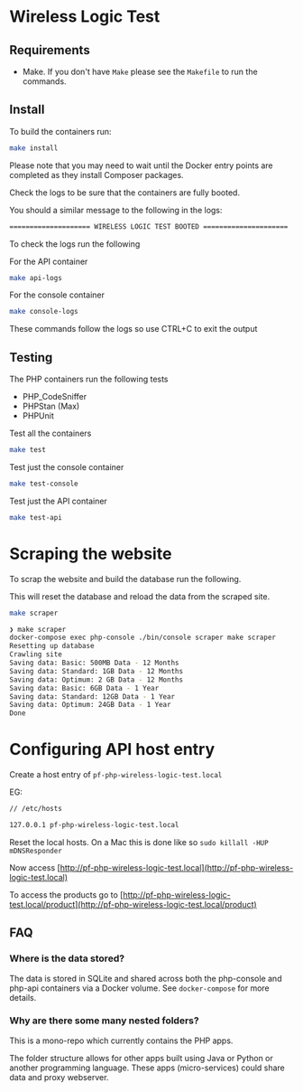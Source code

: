 # Wireless Logic Test

## Requirements
- Make. If you don't have `Make` please see the `Makefile` to run the commands.
 
## Install

To build the containers run:

```bash
make install
```

Please note that you may need to wait until the Docker entry points are completed as they install Composer packages.

Check the logs to be sure that the containers are fully booted. 

You should a similar message to the following in the logs: 
```bash
==================== WIRELESS LOGIC TEST BOOTED =====================
```
To check the logs run the following

For the API container

```bash
make api-logs
```

For the console container

```bash
make console-logs
```

These commands follow the logs so use CTRL+C to exit the output

## Testing
The PHP containers run the following tests
- PHP_CodeSniffer
- PHPStan (Max)
- PHPUnit

Test all the containers
```bash
make test
```

Test just the console container
```bash
make test-console
```

Test just the API container
```bash
make test-api
```

# Scraping the website
To scrap the website and build the database run the following.  

This will reset the database and reload the data from the scraped site.

```bash
make scraper
```

```bash
❯ make scraper
docker-compose exec php-console ./bin/console scraper make scraper                                                                                                                                          ✔ 
Resetting up database
Crawling site
Saving data: Basic: 500MB Data - 12 Months
Saving data: Standard: 1GB Data - 12 Months
Saving data: Optimum: 2 GB Data - 12 Months
Saving data: Basic: 6GB Data - 1 Year
Saving data: Standard: 12GB Data - 1 Year
Saving data: Optimum: 24GB Data - 1 Year
Done
```

# Configuring API host entry
Create a host entry of `pf-php-wireless-logic-test.local`

EG: 
```bash
// /etc/hosts

127.0.0.1 pf-php-wireless-logic-test.local
```

Reset the local hosts. On a Mac this is done like so `sudo killall -HUP mDNSResponder`

Now access [http://pf-php-wireless-logic-test.local](http://pf-php-wireless-logic-test.local)

To access the products go to [http://pf-php-wireless-logic-test.local/product](http://pf-php-wireless-logic-test.local/product)

## FAQ

### Where is the data stored?

The data is stored in SQLite and shared across both the php-console and php-api containers via a Docker volume. 
See `docker-compose` for more details.

### Why are there some many nested folders?

This is a mono-repo which currently contains the PHP apps. 

The folder structure allows for other apps built using Java or Python or another programming language. These apps (micro-services) could share data and proxy webserver.
